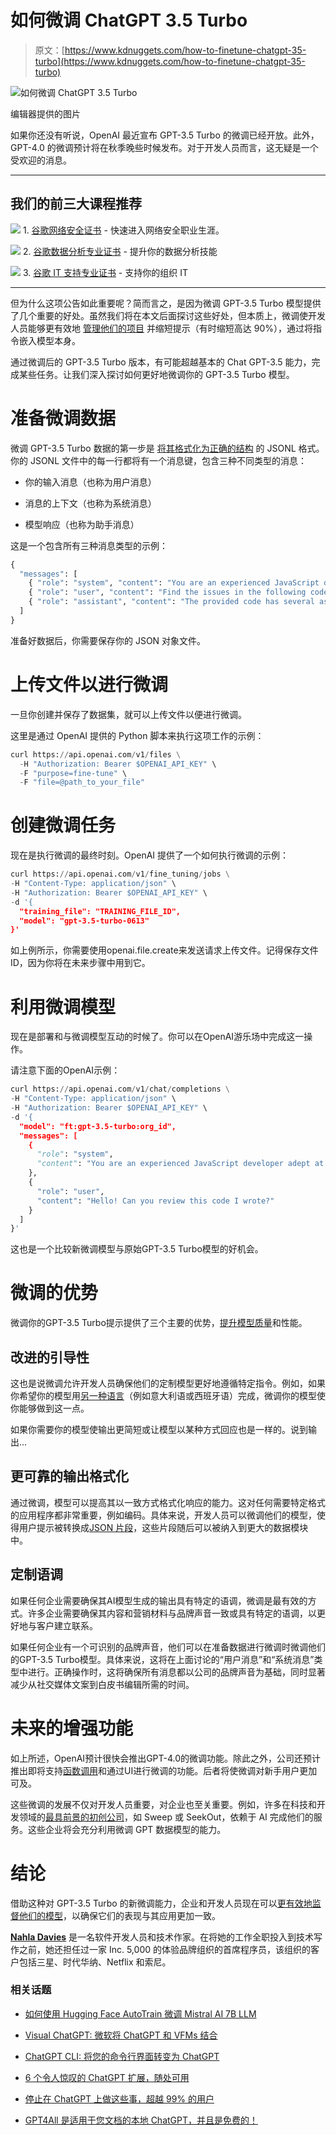# 如何微调 ChatGPT 3.5 Turbo

> 原文：[https://www.kdnuggets.com/how-to-finetune-chatgpt-35-turbo](https://www.kdnuggets.com/how-to-finetune-chatgpt-35-turbo)

![如何微调 ChatGPT 3.5 Turbo](../Images/f30f728e058db0ef82104d4072631856.png)

编辑器提供的图片

如果你还没有听说，OpenAI 最近宣布 GPT-3.5 Turbo 的微调已经开放。此外，GPT-4.0 的微调预计将在秋季晚些时候发布。对于开发人员而言，这无疑是一个受欢迎的消息。

* * *

## 我们的前三大课程推荐

![](../Images/0244c01ba9267c002ef39d4907e0b8fb.png) 1\. [谷歌网络安全证书](https://www.kdnuggets.com/google-cybersecurity) - 快速进入网络安全职业生涯。

![](../Images/e225c49c3c91745821c8c0368bf04711.png) 2\. [谷歌数据分析专业证书](https://www.kdnuggets.com/google-data-analytics) - 提升你的数据分析技能

![](../Images/0244c01ba9267c002ef39d4907e0b8fb.png) 3\. [谷歌 IT 支持专业证书](https://www.kdnuggets.com/google-itsupport) - 支持你的组织 IT

* * *

但为什么这项公告如此重要呢？简而言之，是因为微调 GPT-3.5 Turbo 模型提供了几个重要的好处。虽然我们将在本文后面探讨这些好处，但本质上，微调使开发人员能够更有效地 [管理他们的项目](/2023/08/7-beginnerfriendly-projects-get-started-chatgpt.html) 并缩短提示（有时缩短高达 90%），通过将指令嵌入模型本身。

通过微调后的 GPT-3.5 Turbo 版本，有可能超越基本的 Chat GPT-3.5 能力，完成某些任务。让我们深入探讨如何更好地微调你的 GPT-3.5 Turbo 模型。

# 准备微调数据

微调 GPT-3.5 Turbo 数据的第一步是 [将其格式化为正确的结构](https://ts2.space/en/gpt-3-5-turbo-fine-tuning-troubleshooting-the-jsonl-format-issue/) 的 JSONL 格式。你的 JSONL 文件中的每一行都将有一个消息键，包含三种不同类型的消息：

+   你的输入消息（也称为用户消息）

+   消息的上下文（也称为系统消息）

+   模型响应（也称为助手消息）

这是一个包含所有三种消息类型的示例：

```py
{
  "messages": [
    { "role": "system", "content": "You are an experienced JavaScript developer adept at correcting mistakes" },
    { "role": "user", "content": "Find the issues in the following code." },
    { "role": "assistant", "content": "The provided code has several aspects that could be improved upon." }
  ]
}
```

准备好数据后，你需要保存你的 JSON 对象文件。

# 上传文件以进行微调

一旦你创建并保存了数据集，就可以上传文件以便进行微调。

这里是通过 OpenAI 提供的 Python 脚本来执行这项工作的示例：

```py
curl https://api.openai.com/v1/files \
  -H "Authorization: Bearer $OPENAI_API_KEY" \
  -F "purpose=fine-tune" \
  -F "file=@path_to_your_file" 
```

# 创建微调任务

现在是执行微调的最终时刻。OpenAI 提供了一个如何执行微调的示例：

```py
curl https://api.openai.com/v1/fine_tuning/jobs \
-H "Content-Type: application/json" \
-H "Authorization: Bearer $OPENAI_API_KEY" \
-d '{
  "training_file": "TRAINING_FILE_ID",
  "model": "gpt-3.5-turbo-0613"
}'
```

如上例所示，你需要使用openai.file.create来发送请求上传文件。记得保存文件ID，因为你将在未来步骤中用到它。

# 利用微调模型

现在是部署和与微调模型互动的时候了。你可以在OpenAI游乐场中完成这一操作。

请注意下面的OpenAI示例：

```py
curl https://api.openai.com/v1/chat/completions \
-H "Content-Type: application/json" \
-H "Authorization: Bearer $OPENAI_API_KEY" \
-d '{
  "model": "ft:gpt-3.5-turbo:org_id",
  "messages": [
    {
      "role": "system",
      "content": "You are an experienced JavaScript developer adept at correcting mistakes"
    },
    {
      "role": "user",
      "content": "Hello! Can you review this code I wrote?"
    }
  ]
}'
```

这也是一个比较新微调模型与原始GPT-3.5 Turbo模型的好机会。

# 微调的优势

微调你的GPT-3.5 Turbo提示提供了三个主要的优势，[提升模型质量](https://www.infoq.com/news/2023/08/got-3-5-fine-tuning/)和性能。

## 改进的引导性

这也是说微调允许开发人员确保他们的定制模型更好地遵循特定指令。例如，如果你希望你的模型用[另一种语言](https://www.mlyearning.org/languages-supported-by-chatgpt/#:~:text=ChatGPT%2C%20being%20a%20large%20language,to%20support%20over%2050%20languages.)（例如意大利语或西班牙语）完成，微调你的模型使你能够做到这一点。

如果你需要你的模型使输出更简短或让模型以某种方式回应也是一样的。说到输出…

## 更可靠的输出格式化

通过微调，模型可以提高其以一致方式格式化响应的能力。这对任何需要特定格式的应用程序都非常重要，例如编码。具体来说，开发人员可以微调他们的模型，使得用户提示被转换成[JSON 片段](https://code.visualstudio.com/docs/editor/userdefinedsnippets)，这些片段随后可以被纳入到更大的数据模块中。

## 定制语调

如果任何企业需要确保其AI模型生成的输出具有特定的语调，微调是最有效的方式。许多企业需要确保其内容和营销材料与品牌声音一致或具有特定的语调，以更好地与客户建立联系。

如果任何企业有一个可识别的品牌声音，他们可以在准备数据进行微调时微调他们的GPT-3.5 Turbo模型。具体来说，这将在上面讨论的“用户消息”和“系统消息”类型中进行。正确操作时，这将确保所有消息都以公司的品牌声音为基础，同时显著减少从社交媒体文案到白皮书编辑所需的时间。

# 未来的增强功能

如上所述，OpenAI预计很快会推出GPT-4.0的微调功能。除此之外，公司还预计推出即将支持[函数调用](https://gpt-index.readthedocs.io/en/latest/examples/finetuning/openai_fine_tuning_functions.html)和通过UI进行微调的功能。后者将使微调对新手用户更加可及。

这些微调的发展不仅对开发人员重要，对企业也至关重要。例如，许多在科技和开发领域的[最具前景的初创公司](https://www.atlantic.net/dedicated-server-hosting/most-promising-start-ups-to-watch-in-2023/)，如 Sweep 或 SeekOut，依赖于 AI 完成他们的服务。这些企业将会充分利用微调 GPT 数据模型的能力。

# 结论

借助这种对 GPT-3.5 Turbo 的新微调能力，企业和开发人员现在可以[更有效地监督他们的模型](https://www.theverge.com/2023/8/22/23842042/openai-gpt-3-5-turbo-fine-tuning-enterprise-business-custom-chatbot-ai-artificial-intelligence)，以确保它们的表现与其应用更加一致。

[](http://nahlawrites.com/)****[Nahla Davies](http://nahlawrites.com/)**** 是一名软件开发人员和技术作家。在将她的工作全职投入到技术写作之前，她还担任过一家 Inc. 5,000 的体验品牌组织的首席程序员，该组织的客户包括三星、时代华纳、Netflix 和索尼。

### 相关话题

+   [如何使用 Hugging Face AutoTrain 微调 Mistral AI 7B LLM](https://www.kdnuggets.com/how-to-finetune-mistral-ai-7b-llm-with-hugging-face-autotrain)

+   [Visual ChatGPT: 微软将 ChatGPT 和 VFMs 结合](https://www.kdnuggets.com/2023/03/visual-chatgpt-microsoft-combine-chatgpt-vfms.html)

+   [ChatGPT CLI: 将您的命令行界面转变为 ChatGPT](https://www.kdnuggets.com/2023/07/chatgpt-cli-transform-commandline-interface-chatgpt.html)

+   [6 个令人惊叹的 ChatGPT 扩展，随处可用](https://www.kdnuggets.com/2023/04/6-chatgpt-mindblowing-extensions-anywhere.html)

+   [停止在 ChatGPT 上做这些事，超越 99% 的用户](https://www.kdnuggets.com/2023/05/stop-chatgpt-get-ahead-99-users.html)

+   [GPT4All 是适用于您文档的本地 ChatGPT，并且是免费的！](https://www.kdnuggets.com/2023/06/gpt4all-local-chatgpt-documents-free.html)
